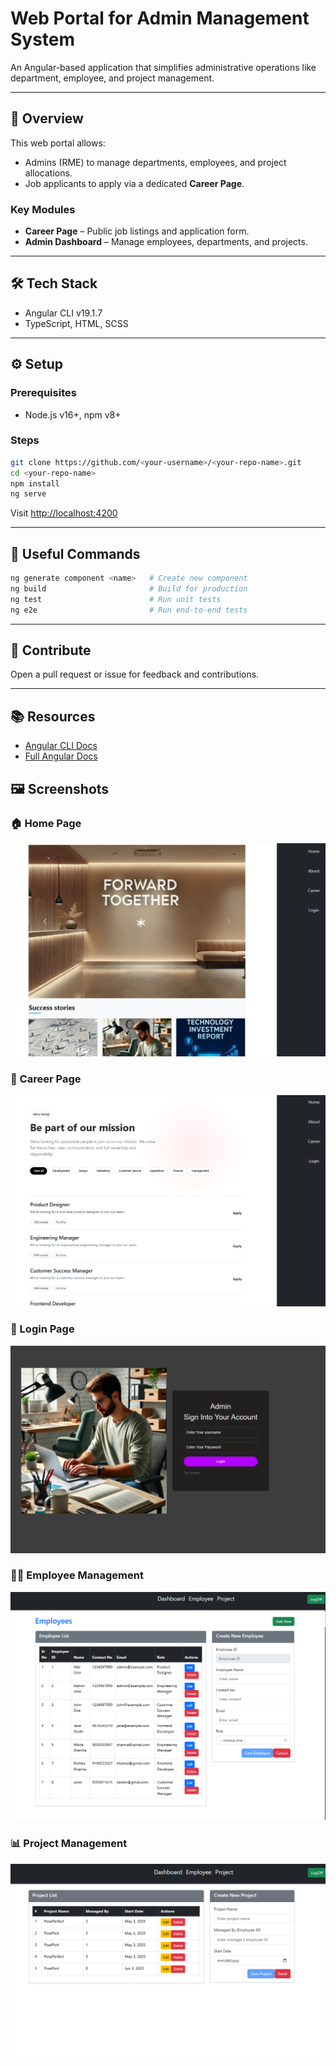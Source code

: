 # Web Portal for Admin Management System

An Angular-based application that simplifies administrative operations like department, employee, and project management.

---

## 🚀 Overview

This web portal allows:

- Admins (RME) to manage departments, employees, and project allocations.
- Job applicants to apply via a dedicated **Career Page**.

### Key Modules

- **Career Page** – Public job listings and application form.
- **Admin Dashboard** – Manage employees, departments, and projects.

---

## 🛠️ Tech Stack

- Angular CLI v19.1.7
- TypeScript, HTML, SCSS

---

## ⚙️ Setup

### Prerequisites

- Node.js v16+, npm v8+

### Steps

```bash
git clone https://github.com/<your-username>/<your-repo-name>.git
cd <your-repo-name>
npm install
ng serve
```

Visit [http://localhost:4200](http://localhost:4200)

---

## 🔨 Useful Commands

```bash
ng generate component <name>   # Create new component
ng build                       # Build for production
ng test                        # Run unit tests
ng e2e                         # Run end-to-end tests
```

---

## 🤝 Contribute

Open a pull request or issue for feedback and contributions.

---

## 📚 Resources

- [Angular CLI Docs](https://angular.io/cli)
- [Full Angular Docs](https://angular.io/docs)

## 🖼️ Screenshots

### 🏠 Home Page

![Home Page](src/assets/pics/9.png)

### 💼 Career Page

![Career Page](src/assets/pics/10.png)

### 🔐 Login Page

![Login Page](src/assets/pics/11.png)

### 🧑‍💼 Employee Management

![Employee List](src/assets/pics/12.png)


### 📊 Project Management
![Project List](src/assets/pics/13.png)
